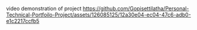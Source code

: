 video demonstration of project
https://github.com/Gopisettilatha/Personal-Technical-Portfoilo-Project/assets/126085125/12a30e04-ec04-47c6-adb0-e1c2217ccfb5

